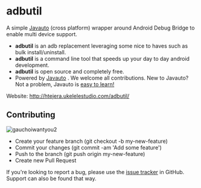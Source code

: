 # adbutil
A simple [Javauto](https://github.com/matthewdowney/javauto)  (cross platform) wrapper around Android Debug Bridge to enable multi device support.

* **adbutil** is an adb replacement leveraging some nice to haves such as bulk install/uninstall.
* **adbutil** is a command line tool that speeds up your day to day android development.
* **adbutil** is open source and completely free.
* Powered by [Javauto](https://github.com/matthewdowney/javauto) . We welcome all contributions. New to Javauto? Not a problem, Javauto is [easy to learn!](http://javauto.org/docs/getting-started.html)

Website: http://htejera.ukelelestudio.com/adbutil/

## Contributing
![gauchoiwantyou2](https://cloud.githubusercontent.com/assets/3797402/6204483/3f8bddbe-b534-11e4-9966-fbc78e8d8161.gif)


* Create your feature branch (git checkout -b my-new-feature)
* Commit your changes (git commit -am 'Add some feature')
* Push to the branch (git push origin my-new-feature)
* Create new Pull Request

If you're looking to report a bug, please use the [issue tracker](https://github.com/ohtejera/adbutil/issues) in GitHub. Support can also be found that way.

